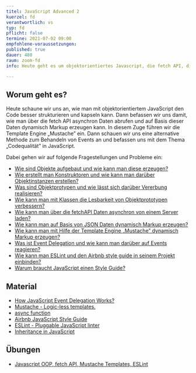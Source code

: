 ```yaml
---
titel: JavaScript Advanced 2
kuerzel: fd
verantwortlich: vs
typ: fd
pflicht: false
termine: 2021-07-02 09:00
empfohlene-voraussetzungen: 
published: true
dauer: 480
raum: zoom-fd
info: Heute geht es um objektorientiertes Javascript, die fetch API, die Template Engine „Mustache”, Event Delegation und ESLint

---
```


## Worum geht es?
Heute schaune wir uns an, wie man mit objektorientiertem JavaScript den Code besser strukturieren und kapseln kann. Dann befassen wir uns damit, wie man über die fetch API asynchron Daten abrufen und auf Basis dieser Daten dynamisch Markup erzeugen kann. In diesem Zuge führen wir die Template Engine „Mustache” ein.
Dann schauen wir uns eine alternative Methode zum Behandeln von Events an und befassen uns mit dem Thema „Codequalität” in JavaScript.

Dabei gehen wir auf folgende Fragestellungen und Probleme ein:

- [Wie sind Objekte aufgebaut und wie kann man diese erzeugen?](https://developer.mozilla.org/de/docs/Learn/JavaScript/Objects/Basics)
- [Wie erstellt man Konstruktoren und wie kann man darüber Objektinstanzen erstellen?](https://developer.mozilla.org/de/docs/Learn/JavaScript/Objects/Object-oriented_JS)
- [Was sind Objektprotypen und wie lässt sich darüber Vererbung realisieren?](https://developer.mozilla.org/en-US/docs/Learn/JavaScript/Objects/Object_prototypes)
- [Wie kann man mit Klassen die Lesbarkeit von Objektprototypen verbessern?](https://developer.mozilla.org/de/docs/Web/JavaScript/Reference/Classes)
- [Wie kann man über die fetchAPI Daten asynchron von einem Server laden?](https://developer.mozilla.org/en-US/docs/Web/API/Fetch_API/Using_Fetch)
- [Wie kann man auf Basis von JSON Daten dynamisch Markup erzeugen?](https://developer.mozilla.org/de/docs/Learn/JavaScript/Objects/JSON)
- [Wie kann man mit Hilfe der Template Engine „Mustache” dynamisch Markup erzeugen?](https://www.tsmean.com/articles/mustache/the-ultimate-mustache-tutorial/)
- [Was ist Event Delegation und wie kann man darüber auf Events reagieren?](https://gomakethings.com/why-event-delegation-is-a-better-way-to-listen-for-events-in-vanilla-js/)
- [Wie kann man ESLint und den Airbnb style guide in seinem Projekt einbinden?](https://dev.to/bigyank/a-quick-guide-to-setup-eslint-with-airbnb-and-prettier-3di2)
- [Warum braucht JavaScript einen Style Guide?](https://airbnb.io/projects/javascript/)


## Material
- [How JavaScript Event Delegation Works?](https://davidwalsh.name/event-delegate)
- [Mustache - Logic-less templates.](https://mustache.github.io)
- [async function](https://developer.mozilla.org/de/docs/Web/JavaScript/Reference/Statements/async_function)
- [Airbnb JavaScript Style Guide](https://github.com/airbnb/javascript)
- [ESLint - Pluggable JavaScript linter](https://eslint.org)
- [Inheritance in JavaScript](https://developer.mozilla.org/en-US/docs/Learn/JavaScript/Objects/Inheritance)


## Übungen
- [Javascript OOP, fetch API, Mustache Templates, ESLint](/mi-bachelor-webdevelopment/assignments/js-oop-fetch-api-mustache-eslint/)

